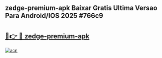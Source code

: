 ## zedge-premium-apk Baixar Gratis Ultima Versao Para Android/IOS 2025 #766c9

# <h2><a href="https://ainizakaria.my?title=zedge-premium-apk&ref=20M">🔗👉 🔴 zedge-premium-apk</a></h2>

[![acn](https://github.com/user-attachments/assets/0f9c940e-d8b0-45ae-aac7-cd30a18b3e1c)](https://ainizakaria.my?title=zedge-premium-apk&ref=20M)

